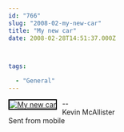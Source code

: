 ```yaml
---
id: "766"
slug: "2008-02-my-new-car"
title: "My new car"
date: 2008-02-28T14:51:37.000Z



tags:

  - "General"
---
```

<div class="sqs-html-content">
  <div style="float: left; margin-right: 10px; margin-bottom: 10px;"> <a href="http://www.flickr.com/photos/mclazarus/2298131977/" title="My new car"><img src="http://farm4.static.flickr.com/3208/2298131977_0e06cfcb79_m.jpg" alt="My new car" style="border: solid 2px #000000;" /></a>
</div>
<p>--<br />
Kevin McAllister<br />
Sent from mobile
<br clear="all" /></p>
</div>

